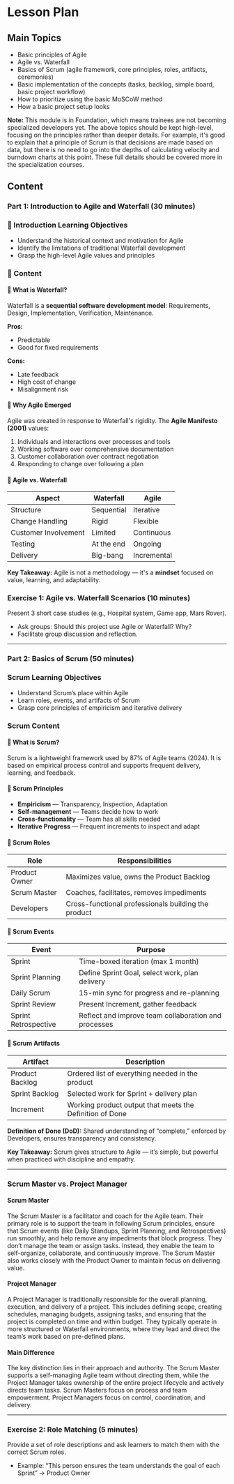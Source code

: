 # Lesson Plan

## Main Topics

- Basic principles of Agile
- Agile vs. Waterfall
- Basics of Scrum (agile framework, core principles, roles, artifacts,
  ceremonies)
- Basic implementation of the concepts (tasks, backlog, simple board,
  basic project workflow)
- How to prioritize using the basic MoSCoW method
- How a basic project setup looks

**Note:** This module is in Foundation, which means trainees are not becoming
specialized developers yet. The above topics should be kept high-level, focusing
on the principles rather than deeper details. For example, it's good to explain
that a principle of Scrum is that decisions are made based on data, but there is
no need to go into the depths of calculating velocity and burndown charts at
this point. These full details should be covered more in the specialization
courses.

## Content

### Part 1: Introduction to Agile and Waterfall (30 minutes)

### 🔹 Introduction Learning Objectives

- Understand the historical context and motivation for Agile
- Identify the limitations of traditional Waterfall development
- Grasp the high-level Agile values and principles

### 📖 Content

#### 🔸 What is Waterfall?

Waterfall is a **sequential software development model**: Requirements, Design,
Implementation, Verification, Maintenance.

**Pros:**

- Predictable
- Good for fixed requirements

**Cons:**

- Late feedback
- High cost of change
- Misalignment risk

#### 🔸 Why Agile Emerged

Agile was created in response to Waterfall's rigidity. The **Agile Manifesto
(2001)** values:

1. Individuals and interactions over processes and tools
2. Working software over comprehensive documentation
3. Customer collaboration over contract negotiation
4. Responding to change over following a plan

#### 🔸 Agile vs. Waterfall

| Aspect               | Waterfall  | Agile       |
| -------------------- | ---------- | ----------- |
| Structure            | Sequential | Iterative   |
| Change Handling      | Rigid      | Flexible    |
| Customer Involvement | Limited    | Continuous  |
| Testing              | At the end | Ongoing     |
| Delivery             | Big-bang   | Incremental |

**Key Takeaway:** Agile is not a methodology — it's a **mindset** focused on
value, learning, and adaptability.

### Exercise 1: Agile vs. Waterfall Scenarios (10 minutes)

Present 3 short case studies (e.g., Hospital system, Game app, Mars Rover).

- Ask groups: Should this project use Agile or Waterfall? Why?
- Facilitate group discussion and reflection.

---

### Part 2: Basics of Scrum (50 minutes)

### Scrum Learning Objectives

- Understand Scrum’s place within Agile
- Learn roles, events, and artifacts of Scrum
- Grasp core principles of empiricism and iterative delivery

### Scrum Content

#### 🔸 What is Scrum?

Scrum is a lightweight framework used by 87% of Agile teams (2024). It is based
on empirical process control and supports frequent delivery, learning, and
feedback.

#### 🔸 Scrum Principles

- **Empiricism** — Transparency, Inspection, Adaptation
- **Self-management** — Teams decide how to work
- **Cross-functionality** — Team has all skills needed
- **Iterative Progress** — Frequent increments to inspect and adapt

#### 🔸 Scrum Roles

| Role          | Responsibilities                                    |
| ------------- | --------------------------------------------------- |
| Product Owner | Maximizes value, owns the Product Backlog           |
| Scrum Master  | Coaches, facilitates, removes impediments           |
| Developers    | Cross-functional professionals building the product |

#### 🔸 Scrum Events

| Event                | Purpose                                              |
| -------------------- | ---------------------------------------------------- |
| Sprint               | Time-boxed iteration (max 1 month)                   |
| Sprint Planning      | Define Sprint Goal, select work, plan delivery       |
| Daily Scrum          | 15-min sync for progress and re-planning             |
| Sprint Review        | Present Increment, gather feedback                   |
| Sprint Retrospective | Reflect and improve team collaboration and processes |

#### 🔸 Scrum Artifacts

| Artifact        | Description                                              |
| --------------- | -------------------------------------------------------- |
| Product Backlog | Ordered list of everything needed in the product         |
| Sprint Backlog  | Selected work for Sprint + delivery plan                 |
| Increment       | Working product output that meets the Definition of Done |

**Definition of Done (DoD):** Shared understanding of “complete,” enforced by
Developers, ensures transparency and consistency.

**Key Takeaway:** Scrum gives structure to Agile — it’s simple, but powerful
when practiced with discipline and empathy.

---

### Scrum Master vs. Project Manager

#### Scrum Master

The Scrum Master is a facilitator and coach for the Agile team. Their primary
role is to support the team in following Scrum principles, ensure that Scrum
events (like Daily Standups, Sprint Planning, and Retrospectives) run smoothly,
and help remove any impediments that block progress. They don’t manage the team
or assign tasks. Instead, they enable the team to self-organize, collaborate,
and continuously improve. The Scrum Master also works closely with the Product
Owner to maintain focus on delivering value.

#### Project Manager

A Project Manager is traditionally responsible for the overall planning,
execution, and delivery of a project. This includes defining scope, creating
schedules, managing budgets, assigning tasks, and ensuring that the project is
completed on time and within budget. They typically operate in more structured
or Waterfall environments, where they lead and direct the team’s work based on
pre-defined plans.

#### Main Difference

The key distinction lies in their approach and authority. The Scrum Master
supports a self-managing Agile team without directing them, while the Project
Manager takes ownership of the entire project lifecycle and actively directs
team tasks. Scrum Masters focus on process and team empowerment. Project
Managers focus on control, coordination, and delivery.

---

### Exercise 2: Role Matching (5 minutes)

Provide a set of role descriptions and ask learners to match them with the
correct Scrum roles.

- Example: “This person ensures the team understands the goal of each Sprint”
  → Product Owner
